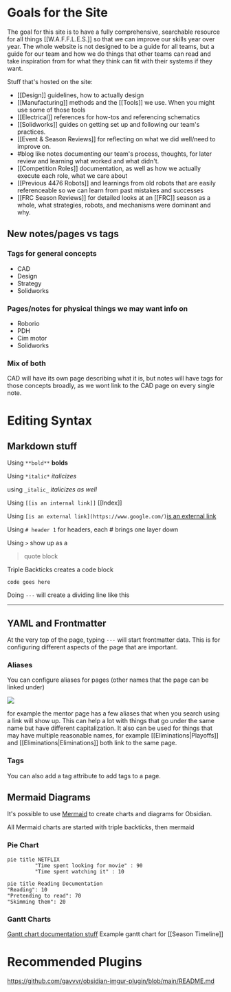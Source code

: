 # Goals for the Site

The goal for this site is to have a fully comprehensive, searchable resource for all things [[W.A.F.F.L.E.S.]] so that we can improve our skills year over year. The whole website is not designed to be a guide for all teams, but a guide for our team and how we do things that other teams can read and take inspiration from for what they think can fit with their systems if they want.

Stuff that's hosted on the site:

- [[Design]] guidelines, how to actually design
- [[Manufacturing]] methods and the [[Tools]] we use. When you might use some of those tools
- [[Electrical]] references for how-tos and referencing schematics
- [[Solidworks]] guides on getting set up and following our team's practices.
- [[Event & Season Reviews]] for reflecting on what we did well/need to improve on.
- #blog like notes documenting our team's process, thoughts, for later review and learning what worked and what didn't.
- [[Competition Roles]] documentation, as well as how we actually execute each role, what we care about
- [[Previous 4476 Robots]] and learnings from old robots that are easily referenceable so we can learn from past mistakes and successes
- [[FRC Season Reviews]] for detailed looks at an [[FRC]] season as a whole, what strategies, robots, and mechanisms were dominant and why.
## New notes/pages vs tags
### Tags for general concepts

- CAD
- Design
- Strategy
- Solidworks
### Pages/notes for physical things we may want info on

- Roborio
- PDH
- Cim motor
- Solidworks

### Mix of both

CAD will have its own page describing what it is, but notes will have tags for those concepts broadly, as we wont link to the CAD page on every single note.

# Editing Syntax
## Markdown stuff

Using `**bold**` **bolds**

Using `*italic*` *italicizes*

using `_italic_` _italicizes as well_

Using `[[is an internal link]]` [[Index]]

Using `[is an external link](https://www.google.com/)`[is an external link](https://www.google.com/)

Using `# header 1` for headers, each # brings one layer down

Using `>` show up as a 

> quote block

Triple Backticks creates a code block

```
code goes here
```

Doing `---` will create a dividing line like this

---
## YAML and Frontmatter

At the very top of the page, typing `---` will start frontmatter data. This is for configuring different aspects of the page that are important.

### Aliases

You can configure aliases for pages (other names that the page can be linked under)

![](https://i.imgur.com/MDkpNbV.png)

for example the mentor page has a few aliases that when you search using a link will show up. This can help a lot with things that go under the same name but have different capitalization. It also can be used for things that may have multiple reasonable names, for example [[Eliminations|Playoffs]] and [[Eliminations|Eliminations]] both link to the same page.

### Tags

You can also add a tag attribute to add tags to a page.

## Mermaid Diagrams

It's possible to use [Mermaid](https://mermaid.js.org/syntax/examples.html) to create charts and diagrams for Obsidian.

All Mermaid charts are started with triple backticks, then mermaid

### Pie Chart

```
pie title NETFLIX
         "Time spent looking for movie" : 90
         "Time spent watching it" : 10
```



```mermaid
pie title Reading Documentation
"Reading": 10
"Pretending to read": 70
"Skimming them": 20
```

### Gantt Charts

[Gantt chart documentation stuff](https://mermaid.js.org/syntax/gantt.html) Example gantt chart for [[Season Timeline]]


# Recommended Plugins

https://github.com/gavvvr/obsidian-imgur-plugin/blob/main/README.md